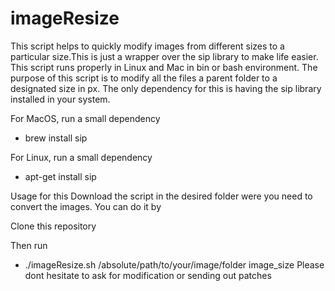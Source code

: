 # imageResize

This script helps to quickly modify images from different sizes to a particular size.This is just a wrapper over the sip library to make life easier.
This script runs properly in Linux and Mac in bin or bash environment.
The purpose of this script is to modify all the files a parent folder to a designated size in px. The only dependency for this is having the sip library installed in your system.

For MacOS, run a small dependency
* brew install sip

For Linux, run a small dependency
* apt-get install sip

Usage for this 
Download the script in the desired folder were you need to convert the images. You can do it by

Clone this repository

Then run

* ./imageResize.sh /absolute/path/to/your/image/folder image_size
Please dont hesitate to ask for modification or sending out patches
